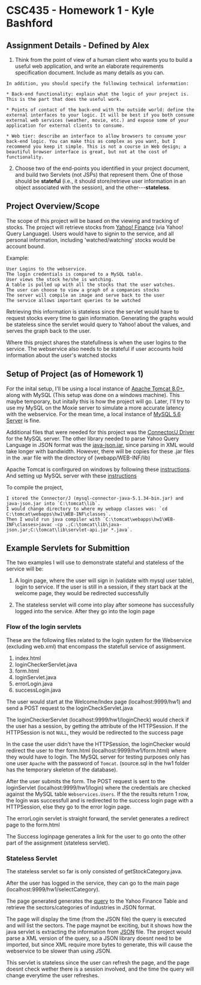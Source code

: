 
# CSC435 - Homework 1 - Kyle Bashford

## Assignment Details - Defined by Alex

  1. Think from the point of view of a human client who wants you to build a useful web application, and write an elaborate requirements specification document. Include as many details as you can.

    In addition, you should specify the following technical information:

    * Back-end functionality: explain what the logic of your project is. This is the part that does the useful work.

    * Points of contact of the back-end with the outside world: define the external interfaces to your logic. It will be best if you both consume external web services (weather, movie, etc.) and expose some of your application for external clients to consume.

    * Web tier: describe an interface to allow browsers to consume your back-end logic. You can make this as complex as you want, but I recommend you keep it simple. This is not a course in Web design; a beautiful browser interface is great, but not at the cost of functionality.

  2. Choose two of the end-points you identified in your project document, and build two Servlets (not JSPs) that represent them. One of those should be **stateful** (i.e., it should store/retrieve user information in an object associated with the session), and the other---**stateless**.

## Project Overview/Scope

The scope of this project will be based on the viewing and tracking of stocks. The project will retrieve stocks from [Yahoo! Finance](https://code.google.com/p/yahoo-finance-managed/wiki/YQLAPI) (via Yahoo! Query Language). Users would have to signin to the service, and all personal information, including 'watched/watching' stocks would be account bound. 

Example: 
     
    User Logins to the webservice.
    The login credentials is compared to a MySQL table.
    User views the stock he/she is watching.
    A table is pulled up with all the stocks that the user watches.
    The user can choose to view a graph of a companies stocks
    The server will compile an image and serve back to the user
    The service allows important queries to be watched

Retrieving this information is stateless since the servlet would have to request stocks every time to gain information. Generating the graphs would be stateless since the servlet would query to Yahoo! about the values, and serves the graph back to the user.

Where this project shares the statefullness is when the user logins to the service. The webservice also needs to be stateful if user accounts hold information about the user's watched stocks

## Setup of Project (as of Homework 1)

For the inital setup, I'll be using a local instance of [Apache Tomcat 8.0+](http://tomcat.apache.org/download-80.cgi), along with MySQL (This setup was done on a windows machine). This maybe temporary, but initally this is how the project will go. Later, I'll try to use my MySQL on the Moxie server to simulate a more accurate latency with the webservice. For the mean time, a local instance of [MySQL 5.6 Server](http://dev.mysql.com/downloads/file.php?id=455350) is fine.

Additional files that were needed for this project was the [Connector/J Driver](http://dev.mysql.com/downloads/file.php?id=454397) for the MySQL server. The other library needed to parse Yahoo Query Language in JSON format was the [java-json.jar](http://www.java2s.com/Code/Jar/j/Downloadjavajsonjar.htm), since parsing in XML would take longer with bandwidth. However, there will be copies for these .jar files in the .war file with the directory of (webapp/WEB-INF/lib)

Apache Tomcat is confirgured on windows by following these [instructions](http://www.ntu.edu.sg/home/ehchua/programming/howto/Tomcat_HowTo.html). And setting up MySQL server with these [instructions](http://www.ntu.edu.sg/home/ehchua/programming/sql/MySQL_HowTo.html)

To compile the project, 
      
    I stored the Connector/J (mysql-connector-java-5.1.34-bin.jar) and java-json.jar into `C:\tomcat\lib`. 
    I would change directory to where my webapp classes was: `cd C:\tomcat\webapps\hw1\WEB-INF\classes`. 
    Then I would run java compiler with `C:\tomcat\webapps\hw1\WEB-INF\classes>javac -cp .;C:\tomcat\lib\java-json.jar;C:\tomcat\lib\servlet-api.jar *.java`.

## Example Servlets for Submittion

The two examples I will use to demonstrate stateful and stateless of the service will be:

  1. A login page, where the user will sign in (validate with mysql user table), login to service. If the user is still in a session, if they start back at the welcome page, they would be redirected successfully

  2. The stateless servlet will come into play after someone has successfully logged into the service. After they go into the login page 

### Flow of the login servlets

These are the following files related to the login system for the Webservice (excluding web.xml) that encompass the statefull service of assignment.

  1. index.html
  2. loginCheckerServlet.java
  3. form.html
  4. loginServlet.java
  5. errorLogin.java
  6. successLogin.java

The user would start at the Welcome/Index page (localhost:9999/hw1) and send a POST request to the loginCheckServlet.java

The loginCheckerServlet (localhost:9999/hw1/loginCheck) would check if the user has a session, by getting the attribute of the HTTPSession. If the HTTPSession is not `NULL`, they would be redirected to the success page

In the case the user didn't have the HTTPSession, the loginChecker would redirect the user to ther form.html (localhost:9999/hw1/form.html) where they would have to login. The MySQL server for testing purposes only has one user `Apache` with the password of `Tomcat`. (source.sql in the hw1 folder has the temporary skeleton of the database).

After the user submits the form. The POST request is sent to the loginServlet (localhost:9999/hw1/login) where the credentials are checked against the MySQL table `Webservices.Users`. If the the results return 1 row, the login was successfull and is redirected to the success login page with a HTTPSession, else they go to the error login page. 

The errorLogin servlet is straight forward, the servlet generates a redirect page to the form.html

The Success loginpage generates a link for the user to go onto the other part of the assignment (stateless servlet).

### Stateless Servlet

The stateless servlet so far is only consisted of getStockCategory.java.

After the user has logged in the service, they can go to the main page (localhost:9999/hw1/selectCategory).

The page generated generates the [query](https://query.yahooapis.com/v1/public/yql?q=select%20name%20from%20yahoo.finance.sectors&format=json&diagnostics=true&env=store%3A%2F%2Fdatatables.org%2Falltableswithkeys&callback=) to the Yahoo Finance Table and retrieve the sectors/categories of industries in JSON format.

The page will display the time (from the JSON file) the query is executed and will list the sectors. The page maynot be exciting, but it shows how the java servlet is extracting the information from [JSON](http://www.json.org/javadoc/org/json/JSONObject.html) file. The project would parse a XML version of the query, so a JSON library doesnt need to be imported, but since XML require more bytes to generate, this will cause the webservice to be slower than using JSON. 

This servlet is stateless since the user can refresh the page, and the page doesnt check wether there is a session involved, and the time the query will change everytime the user refreshes.